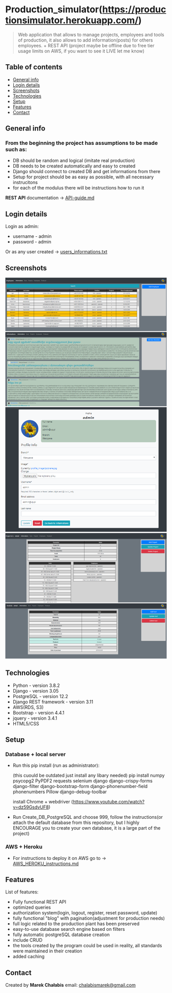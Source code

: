 # Production_simulator(https://productionsimulator.herokuapp.com/)
> Web application that allows to manage projects, employees and tools of production, it also allows to add information(posts) for others employees. + REST API (project maybe be offline due to free tier usage limits on AWS, if you want to see it LIVE let me know)

## Table of contents
* [General info](#general-info)
* [Login details](#login-details)
* [Screenshots](#screenshots)
* [Technologies](#technologies)
* [Setup](#setup)
* [Features](#features)
* [Contact](#contact)

## General info
### From the beginning the project has assumptions to be made such as:
* DB should be random and logical (imitate real production)
* DB needs to be created automatically and easy to created 
* Django should connect to created DB and get informations from there
* Setup for project should be as easy as possible, with all necessary instrucitons
* for each of the modulus there will be instructions how to run it

<b>REST API</b> documentation -> [API-guide.md](API-guide.md)

## Login details
Login as admin:
* username - admin
* password - admin

Or as any user created -> [users_informations.txt](users_informations.txt)

## Screenshots
![Employee](./img/employee.PNG)
![Information](./img/information.PNG)
![Profile](./img/profile.PNG)
![Project](./img/project.PNG)
![Tool](./img/tool.PNG)

## Technologies
* Python - version 3.8.2
* Django - version 3.05
* PostgreSQL - version 	12.2
* Django REST framework - version 3.11
* AWS(RDS, S3)
* Bootstrap - version 4.4.1
* jquery - version 3.4.1
* HTML5/CSS

## Setup

### Database + local server
* Run this pip install (run as administrator):

	(this cuould be outdated just install any libary needed)
	pip install numpy psycopg2 PyPDF2 requests selenium django django-crispy-forms django-filter django-bootstrap-form django-phonenumber-field phonenumbers  Pillow django-debug-toolbar
	
	install Chrome + webdriver (https://www.youtube.com/watch?v=dz59GsdvUF8)
	
* Run Create_DB_PostgreSQL and choose 999, follow the instructions(or attach the default database from this repository, but I 
highly ENCOURAGE you to create your own database, it is a large part of the project)

### AWS + Heroku
* For instructions to deploy it on AWS go to -> [AWS_HEROKU_instructions.md](AWS_HEROKU_instructions.md)

## Features
List of features:
* Fully functional REST API
* optimized queries
* authorization system(login, logout, register, reset password, update)
* fully functional "blog" with pagination(adjustment for production needs)
* full logic related to the production plant has been preserved
* easy-to-use database search engine based on filters
* fully automatic postgreSQL database creation
* include CRUD
* the tools created by the program could be used in reality, all standards were maintained in their creation
* added caching

## Contact
Created by <b>Marek Chałabis</b> email: chalabismarek@gmail.com
